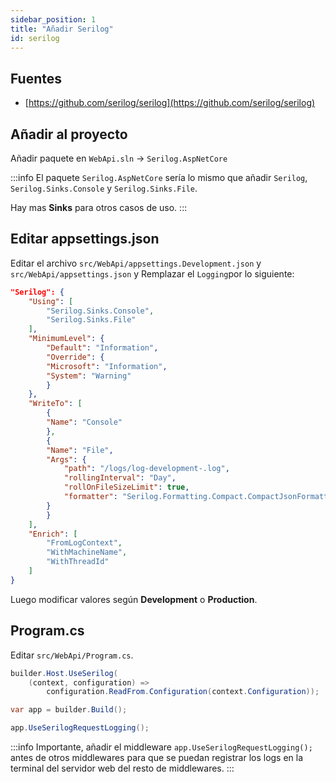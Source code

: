 ```yaml
---
sidebar_position: 1
title: "Añadir Serilog"
id: serilog
---
```


## Fuentes

- [https://github.com/serilog/serilog](https://github.com/serilog/serilog)

## Añadir al proyecto

Añadir paquete en `WebApi.sln` -> `Serilog.AspNetCore`

:::info
El paquete `Serilog.AspNetCore` sería lo mismo que añadir `Serilog`, `Serilog.Sinks.Console` y `Serilog.Sinks.File`.

Hay mas **Sinks** para otros casos de uso.
:::

## Editar appsettings.json

Editar el archivo `src/WebApi/appsettings.Development.json` y `src/WebApi/appsettings.json` y Remplazar el `Logging`por lo siguiente:

```json
"Serilog": {
    "Using": [
        "Serilog.Sinks.Console",
        "Serilog.Sinks.File"
    ],
    "MinimumLevel": {
        "Default": "Information",
        "Override": {
        "Microsoft": "Information",
        "System": "Warning"
        }
    },
    "WriteTo": [
        {
        "Name": "Console"
        },
        {
        "Name": "File",
        "Args": {
            "path": "/logs/log-development-.log",
            "rollingInterval": "Day",
            "rollOnFileSizeLimit": true,
            "formatter": "Serilog.Formatting.Compact.CompactJsonFormatter, Serilog.Formatting.Compact"
        }
        }
    ],
    "Enrich": [
        "FromLogContext",
        "WithMachineName",
        "WithThreadId"
    ]
}
```

Luego modificar valores según **Development** o **Production**.

## Program.cs

Editar `src/WebApi/Program.cs`.

```cs
builder.Host.UseSerilog(
    (context, configuration) =>
        configuration.ReadFrom.Configuration(context.Configuration));

var app = builder.Build();

app.UseSerilogRequestLogging();
```

:::info
Importante, añadir el middleware `app.UseSerilogRequestLogging();` antes de otros middlewares para que se puedan registrar los logs en la terminal del servidor web del resto de middlewares.
:::
